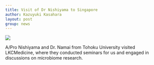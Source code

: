 ```yaml
---
title: Visit of Dr Nishiyama to Singapore
author: Kazuyuki Kasahara
layout: post
group: news
---
```

 <img src="/static/img/news/IMG_3146.jpeg"  class="img-fluid">

A/Pro Nishiyama and Dr. Namai from Tohoku University visited LKCMedicine, where they conducted seminars for us and engaged in discussions on microbiome research.